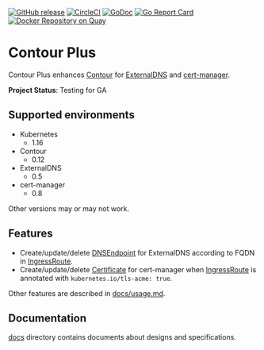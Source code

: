 [![GitHub release](https://img.shields.io/github/release/cybozu-go/contour-plus.svg?maxAge=60)][releases]
[![CircleCI](https://circleci.com/gh/cybozu-go/contour-plus.svg?style=svg)](https://circleci.com/gh/cybozu-go/contour-plus)
[![GoDoc](https://godoc.org/github.com/cybozu-go/contour-plus?status.svg)][godoc]
[![Go Report Card](https://goreportcard.com/badge/github.com/cybozu-go/contour-plus)](https://goreportcard.com/report/github.com/cybozu-go/contour-plus)
[![Docker Repository on Quay](https://quay.io/repository/cybozu/contour-plus/status "Docker Repository on Quay")](https://quay.io/repository/cybozu/contour-plus)

Contour Plus
============

Contour Plus enhances [Contour][] for [ExternalDNS][] and [cert-manager][].

**Project Status**: Testing for GA

Supported environments
----------------------

- Kubernetes
  - 1.16
- Contour
  - 0.12
- ExternalDNS
  - 0.5
- cert-manager
  - 0.8

Other versions may or may not work.

Features
--------

- Create/update/delete [DNSEndpoint][] for ExternalDNS according to FQDN in [IngressRoute][].
- Create/update/delete [Certificate][] for cert-manager when [IngressRoute][] is annotated with `kubernetes.io/tls-acme: true`.

Other features are described in [docs/usage.md](docs/usage.md).

Documentation
-------------

[docs](docs/) directory contains documents about designs and specifications.

[releases]: https://github.com/cybozu-go/contour-plus/releases
[godoc]: https://godoc.org/github.com/cybozu-go/contour-plus
[Contour]: https://github.com/heptio/contour
[ExternalDNS]: https://github.com/kubernetes-incubator/external-dns
[cert-manager]: https://github.com/jetstack/cert-manager
[IngressRoute]: https://github.com/heptio/contour/blob/master/docs/ingressroute.md
[DNSEndpoint]: https://github.com/kubernetes-incubator/external-dns/blob/master/docs/contributing/crd-source.md
[Certificate]: http://docs.cert-manager.io/en/latest/reference/certificates.html
